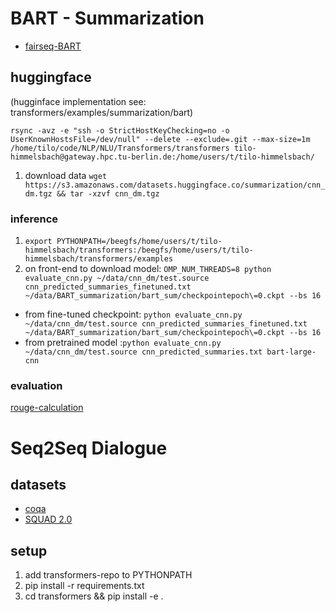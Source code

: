 
# BART - Summarization
* [fairseq-BART](https://github.com/pytorch/fairseq/tree/master/examples/bart)

## huggingface 
(hugginface implementation see: transformers/examples/summarization/bart)

`rsync -avz -e "ssh -o StrictHostKeyChecking=no -o UserKnownHostsFile=/dev/null" --delete --exclude=.git --max-size=1m /home/tilo/code/NLP/NLU/Transformers/transformers tilo-himmelsbach@gateway.hpc.tu-berlin.de:/home/users/t/tilo-himmelsbach/`

1. download data `wget https://s3.amazonaws.com/datasets.huggingface.co/summarization/cnn_dm.tgz && tar -xzvf cnn_dm.tgz`
    
### inference

1. `export PYTHONPATH=/beegfs/home/users/t/tilo-himmelsbach/transformers:/beegfs/home/users/t/tilo-himmelsbach/transformers/examples`
2. on front-end to download model: `OMP_NUM_THREADS=8 python evaluate_cnn.py ~/data/cnn_dm/test.source cnn_predicted_summaries_finetuned.txt ~/data/BART_summarization/bart_sum/checkpointepoch\=0.ckpt --bs 16`
* from fine-tuned checkpoint: `python evaluate_cnn.py ~/data/cnn_dm/test.source cnn_predicted_summaries_finetuned.txt ~/data/BART_summarization/bart_sum/checkpointepoch\=0.ckpt --bs 16`
* from pretrained model :`python evaluate_cnn.py ~/data/cnn_dm/test.source cnn_predicted_summaries.txt bart-large-cnn`

### evaluation
[rouge-calculation](https://github.com/pltrdy/rouge)

# Seq2Seq Dialogue
## datasets
* [coqa](https://stanfordnlp.github.io/coqa/)
* [SQUAD 2.0](https://rajpurkar.github.io/SQuAD-explorer/)
## setup
1. add transformers-repo to PYTHONPATH
2. pip install -r requirements.txt
3. cd transformers && pip install -e .
